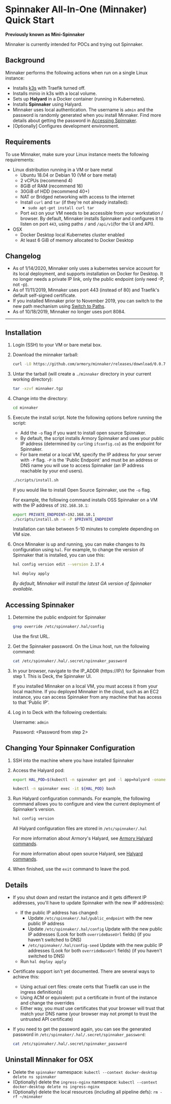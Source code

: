# Spinnaker All-In-One (Minnaker) Quick Start

**Previously known as Mini-Spinnaker**

Minnaker is currently intended for POCs and trying out Spinnaker.

## Background

Minnaker performs the following actions when run on a single Linux instance:

* Installs [k3s](http://rancher.com) with Traefik turned off.
* Installs minio in k3s with a local volume.
* Sets up **Halyard** in a Docker container (running in Kubernetes).
* Installs **Spinnaker** using Halyard.
* Minnaker uses local authentication. The username is `admin` and the password is randomly generated when you install Minnaker. Find more details about getting the password in [Accessing Spinnaker](#accessing-spinnaker).
* [Optionally] Configures development environment.

## Requirements

To use Minnaker, make sure your Linux instance meets the following requirements:

* Linux distribution running in a VM or bare metal
    * Ubuntu 18.04 or Debian 10 (VM or bare metal)
    * 2 vCPUs (recommend 4)
    * 8GiB of RAM (recommend 16)
    * 30GiB of HDD (recommend 40+)
    * NAT or Bridged networking with access to the internet
    * Install `curl` and `tar` (if they're not already installed):
        * `sudo apt-get install curl tar`
    * Port `443` on your VM needs to be accessible from your workstation / browser. By default, Minnaker installs Spinnaker and configures it to listen on port `443`, using paths `/` and `/api/v1`(for the UI and API).
* OSX
    * Docker Desktop local Kubernetes cluster enabled
    * At least 6 GiB of memory allocated to Docker Desktop


## Changelog 

* As of 1/14/2020, Minnaker only uses a kubernetes service account for its local deployment, and supports installation on Docker for Desktop.  It no longer needs a private IP link, only the public endpoint (only need -P, not -p).
* As of 11/11/2019, Minnaker uses port 443 (instead of 80) and Traefik's default self-signed certificate.
* If you installed Minnaker prior to November 2019, you can switch to the new path mechanism using [Switch to Paths](switch_to_paths.md).
* As of 10/18/2019, Minnaker no longer uses port 8084.

---

## Installation

1. Login (SSH) to your VM or bare metal box.
2. Download the minnaker tarball:

    ```bash
    curl -LO https://github.com/armory/minnaker/releases/download/0.0.7/minnaker.tgz
    ```

3. Untar the tarball (will create a `./minnaker` directory in your current working directory):

    ```bash
    tar -xzvf minnaker.tgz
    ```

4. Change into the directory:

    ```bash
    cd minnaker
    ```

5. Execute the install script. Note the following options before running the script:
     * Add the `-o` flag if you want to install open source Spinnaker.
     * By default, the script installs Armory Spinnaker and uses your public IP address (determined by `curl`ing `ifconfig.co`) as the endpoint for Spinnaker.
     * For bare metal or a local VM, specify the IP address for your server with `-P` flag. `-P` is the 'Public Endpoint' and must be an address or DNS name you will use to access Spinnaker (an IP address reachable by your end users).

    ```bash
    ./scripts/install.sh
    ```

    If you would like to install Open Source Spinnaker, use the `-o` flag.

    For example, the following command installs OSS Spinnaker on a VM with the IP address of `192.168.10.1`:

    ```bash
    export PRIVATE_ENDPOINT=192.168.10.1
    ./scripts/install.sh -o -P $PRIVATE_ENDPOINT
    ```

    Installation can take between 5-10 minutes to complete depending on VM size.

6. Once Minnaker is up and running, you can make changes to its configuration using `hal`.  For example, to change the version of Spinnaker that is installed, you can use this:

    ```bash
    hal config version edit --version 2.17.4

    hal deploy apply
    ```

    *By default, Minnaker will install the latest GA version of Spinnaker available.*

## Accessing Spinnaker

1.  Determine the public endpoint for Spinnaker

    ```bash
    grep override /etc/spinnaker/.hal/config
    ```

    Use the first URL.

2. Get the Spinnaker password. On the Linux host, run the following command:

    ```bash
    cat /etc/spinnaker/.hal/.secret/spinnaker_password
    ```

3. In your browser, navigate to the IP_ADDR (https://IP/) for Spinnaker from step 1. This is Deck, the Spinnaker UI.
     
     If you installed Minnaker on a local VM, you must access it from your local machine. If you deployed Minnaker in the cloud, such as an EC2 instance, you can access Spinnaker from any machine that has access to that 'Public IP'.

4. Log in to Deck with the following credentials:
   
    Username: `admin`

    Password: <Password from step 2>   

## Changing Your Spinnaker Configuration

1. SSH into the machine where you have installed Spinnaker
2. Access the Halyard pod:

    ```bash
    export HAL_POD=$(kubectl -n spinnaker get pod -l app=halyard -oname | cut -d'/' -f 2)

    kubectl -n spinnaker exec -it ${HAL_POD} bash
    ```

3. Run Halyard configuration commands. For example, the following command allows you to configure and view the current deployment of Spinnaker’s version.

    ```bash
    hal config version
    ```
    All Halyard configuration files are stored in `/etc/spinnaker/.hal`

    For more information about Armory's Halyard, see [Armory Halyard commands](https://docs.armory.io/spinnaker/armory_halyard/).

    For more information about open source Halyard, see [Halyard commands](https://www.spinnaker.io/reference/halyard/commands/).    
  
4. When finished, use the `exit` command to leave the pod.


## Details

* If you shut down and restart the instance and it gets different IP addresses, you'll have to update Spinnaker with the new IP address(es):

  * If the public IP address has changed:
    * Update `/etc/spinnaker/.hal/public_endpoint` with the new public IP address
    * Update `/etc/spinnaker/.hal/config` Update with the new public IP addresses (Look for both `overrideBaseUrl` fields) (if you haven't switched to DNS)
    * `/etc/spinnaker/.hal/config-seed` Update with the new public IP addresses (Look for both `overrideBaseUrl` fields) (if you haven't switched to DNS)
  * Run `hal deploy apply`

* Certificate support isn't yet documented.  There are several ways to achieve this:
  * Using actual cert files: create certs that Traefik can use in the ingress definition(s)
  * Using ACM or equivalent: put a certificate in front of the instance and change the overrides
  * Either way, you *must* use certificates that your browser will trust that match your DNS name (your browser may not prompt to trust the untrusted API certificate)

* If you need to get the password again, you can see the generated password in `/etc/spinnaker/.hal/.secret/spinnaker_password`:

  ```bash
  cat /etc/spinnaker/.hal/.secret/spinnaker_password
  ```

## Uninstall Minnaker for OSX
* Delete the `spinnaker` namespace: `kubectl --context docker-desktop delete ns spinnaker`
* (Optionally) delete the `ingress-nginx` namespace: `kubectl --context docker-desktop delete ns ingress-nginx`
* (Optionally) delete the local resources (including all pipeline defs): `rm -rf ~/minnaker`
